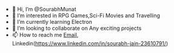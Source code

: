 - 👋 Hi, I’m @SourabhMunat
- 👀 I’m interested in RPG Games,Sci-Fi Movies and Travelling
- 🌱 I’m currently learning Electron
- 💞️ I’m looking to collaborate on Any exciting projects
- 📫 How to reach me [Email](sohrabjain23@gmail.com), Linkedin(https://www.linkedin.com/in/sourabh-jain-23610791/)

<!---
SourabhMunat/SourabhMunat is a ✨ special ✨ repository because its `README.md` (this file) appears on your GitHub profile.
You can click the Preview link to take a look at your changes.
--->

